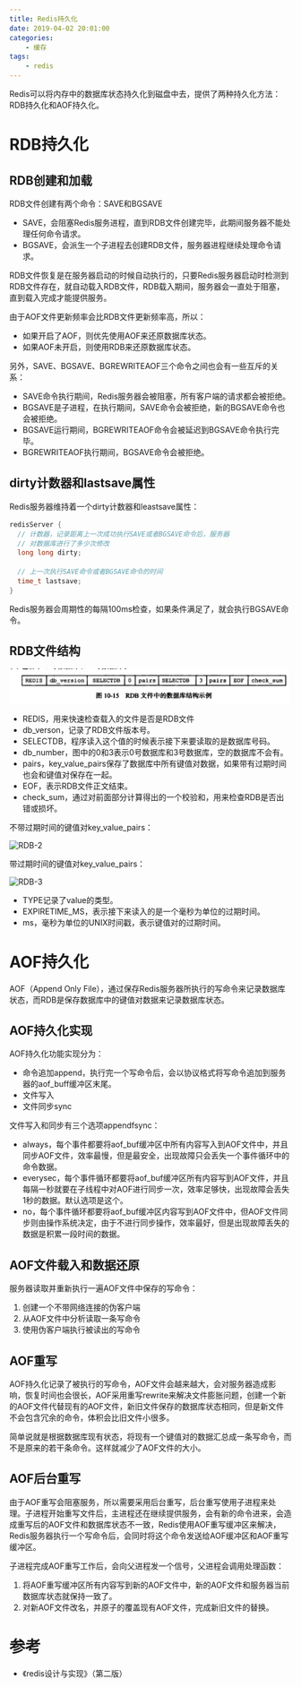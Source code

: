 ```yaml
---
title: Redis持久化
date: 2019-04-02 20:01:00
categories: 
	- 缓存
tags:
	- redis
---
```


Redis可以将内存中的数据库状态持久化到磁盘中去，提供了两种持久化方法：RDB持久化和AOF持久化。

<!--more-->

# RDB持久化

## RDB创建和加载

RDB文件创建有两个命令：SAVE和BGSAVE

- SAVE，会阻塞Redis服务进程，直到RDB文件创建完毕，此期间服务器不能处理任何命令请求。
- BGSAVE，会派生一个子进程去创建RDB文件，服务器进程继续处理命令请求。

RDB文件恢复是在服务器启动的时候自动执行的，只要Redis服务器启动时检测到RDB文件存在，就自动载入RDB文件，RDB载入期间，服务器会一直处于阻塞，直到载入完成才能提供服务。

由于AOF文件更新频率会比RDB文件更新频率高，所以：

- 如果开启了AOF，则优先使用AOF来还原数据库状态。
- 如果AOF未开启，则使用RDB来还原数据库状态。

另外，SAVE、BGSAVE、BGREWRITEAOF三个命令之间也会有一些互斥的关系：

- SAVE命令执行期间，Redis服务器会被阻塞，所有客户端的请求都会被拒绝。
- BGSAVE是子进程，在执行期间，SAVE命令会被拒绝，新的BGSAVE命令也会被拒绝。
- BGSAVE运行期间，BGREWRITEAOF命令会被延迟到BGSAVE命令执行完毕。
- BGREWRITEAOF执行期间，BGSAVE命令会被拒绝。

## dirty计数器和lastsave属性

Redis服务器维持着一个dirty计数器和leastsave属性：

```c
redisServer {
  // 计数器，记录距离上一次成功执行SAVE或者BGSAVE命令后，服务器
  // 对数据库进行了多少次修改
  long long dirty;
  
  // 上一次执行SAVE命令或者BGSAVE命令的时间
  time_t lastsave;
}
```

Redis服务器会周期性的每隔100ms检查，如果条件满足了，就会执行BGSAVE命令。

## RDB文件结构

![RDB-1](./Redis持久化/RDB-1.png)

- REDIS，用来快速检查载入的文件是否是RDB文件
- db_verson，记录了RDB文件版本号。
- SELECTDB，程序读入这个值的时候表示接下来要读取的是数据库号码。
- db_number，图中的0和3表示0号数据库和3号数据库，空的数据库不会有。
- pairs，key_value_pairs保存了数据库中所有键值对数据，如果带有过期时间也会和键值对保存在一起。
- EOF，表示RDB文件正文结束。
- check_sum，通过对前面部分计算得出的一个校验和，用来检查RDB是否出错或损坏。

不带过期时间的键值对key_value_pairs：

![RDB-2](RDB-2.png)

带过期时间的键值对key_value_pairs：

![RDB-3](RDB-3.png)

- TYPE记录了value的类型。
- EXPIRETIME_MS，表示接下来读入的是一个毫秒为单位的过期时间。
- ms，毫秒为单位的UNIX时间戳，表示键值对的过期时间。

# AOF持久化

AOF（Append Only File），通过保存Redis服务器所执行的写命令来记录数据库状态，而RDB是保存数据库中的键值对数据来记录数据库状态。

## AOF持久化实现

AOF持久化功能实现分为：

- 命令追加append，执行完一个写命令后，会以协议格式将写命令追加到服务器的aof_buff缓冲区末尾。
- 文件写入
- 文件同步sync

文件写入和同步有三个选项appendfsync：

- always，每个事件都要将aof_buf缓冲区中所有内容写入到AOF文件中，并且同步AOF文件，效率最慢，但是最安全，出现故障只会丢失一个事件循环中的命令数据。
- everysec，每个事件循环都要将aof_buf缓冲区所有内容写到AOF文件，并且每隔一秒就要在子线程中对AOF进行同步一次，效率足够快，出现故障会丢失1秒的数据。默认选项是这个。
- no，每个事件循环都要将aof_buf缓冲区内容写到AOF文件中，但AOF文件同步则由操作系统决定，由于不进行同步操作，效率最好，但是出现故障丢失的数据是积累一段时间的数据。

## AOF文件载入和数据还原

服务器读取并重新执行一遍AOF文件中保存的写命令：

1. 创建一个不带网络连接的伪客户端
2. 从AOF文件中分析读取一条写命令
3. 使用伪客户端执行被读出的写命令

## AOF重写

AOF持久化记录了被执行的写命令，AOF文件会越来越大，会对服务器造成影响，恢复时间也会很长，AOF采用重写rewrite来解决文件膨胀问题，创建一个新的AOF文件代替现有的AOF文件，新旧文件保存的数据库状态相同，但是新文件不会包含冗余的命令，体积会比旧文件小很多。

简单说就是根据数据库现有状态，将现有一个键值对的数据汇总成一条写命令，而不是原来的若干条命令。这样就减少了AOF文件的大小。

## AOF后台重写

由于AOF重写会阻塞服务，所以需要采用后台重写，后台重写使用子进程来处理。子进程开始重写文件后，主进程还在继续提供服务，会有新的命令进来，会造成重写后的AOF文件和数据库状态不一致，Redis使用AOF重写缓冲区来解决，Redis服务器执行一个写命令后，会同时将这个命令发送给AOF缓冲区和AOF重写缓冲区。

子进程完成AOF重写工作后，会向父进程发一个信号，父进程会调用处理函数：

1. 将AOF重写缓冲区所有内容写到新的AOF文件中，新的AOF文件和服务器当前数据库状态就保持一致了。
2. 对新AOF文件改名，并原子的覆盖现有AOF文件，完成新旧文件的替换。

# 参考

- 《redis设计与实现》（第二版）